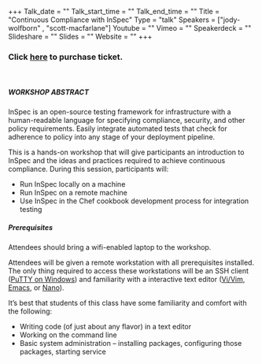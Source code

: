 +++
Talk_date = ""
Talk_start_time = ""
Talk_end_time = ""
Title = "Continuous Compliance with InSpec"
Type = "talk"
Speakers = ["jody-wolfborn" , "scott-macfarlane"]
Youtube = ""
Vimeo = ""
Speakerdeck = ""
Slideshare = ""
Slides = ""
Website = ""
+++

### Click <strong>[here](https://www.eventbrite.com/e/devopsdays-dfw-2017-tickets-33482024637?=InSpecWS#tickets)</strong> to purchase ticket.<br>
<br>

##### WORKSHOP ABSTRACT

InSpec is an open-source testing framework for infrastructure with a human-readable language for specifying compliance, security, and other policy requirements. Easily integrate automated tests that check for adherence to policy into any stage of your deployment pipeline.

This is a hands-on workshop that will give participants an introduction to InSpec and the ideas and practices required to achieve continuous compliance.  During this session, participants will:

* Run InSpec locally on a machine
* Run InSpec on a remote machine
* Use InSpec in the Chef cookbook development process for integration testing

##### Prerequisites

Attendees should bring a wifi-enabled laptop to the workshop.

Attendees will be given a remote workstation with all prerequisites installed. The only thing required to access these workstations will be an SSH client ([PuTTY on Windows](https://www.chiark.greenend.org.uk/~sgtatham/putty/latest.html)) and familiarity with a interactive text editor ([Vi/Vim](http://www.vim.org/download.php), [Emacs](https://www.gnu.org/software/emacs/download.html), or [Nano](http://savannah.gnu.org/projects/nano/)).

It’s best that students of this class have some familiarity and comfort with the following:

* Writing code (of just about any flavor) in a text editor
* Working on the command line
* Basic system administration – installing packages, configuring those packages, starting service